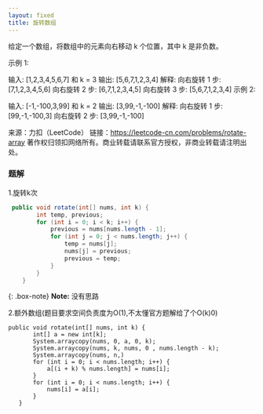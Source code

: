 ```yaml
---
layout: fixed
title: 旋转数组
--- 
```

给定一个数组，将数组中的元素向右移动 k 个位置，其中 k 是非负数。

示例 1:

输入: [1,2,3,4,5,6,7] 和 k = 3
输出: [5,6,7,1,2,3,4]
解释:
向右旋转 1 步: [7,1,2,3,4,5,6]
向右旋转 2 步: [6,7,1,2,3,4,5]
向右旋转 3 步: [5,6,7,1,2,3,4]
示例 2:

输入: [-1,-100,3,99] 和 k = 2
输出: [3,99,-1,-100]
解释: 
向右旋转 1 步: [99,-1,-100,3]
向右旋转 2 步: [3,99,-1,-100]

来源：力扣（LeetCode）
链接：https://leetcode-cn.com/problems/rotate-array
著作权归领扣网络所有。商业转载请联系官方授权，非商业转载请注明出处。

### 题解
1.旋转k次
``` java
 public void rotate(int[] nums, int k) {
        int temp, previous;
        for (int i = 0; i < k; i++) {
            previous = nums[nums.length - 1];
            for (int j = 0; j < nums.length; j++) {
                temp = nums[j];
                nums[j] = previous;
                previous = temp;
            }
        }
    }
```  
{: .box-note}
**Note:** 没有思路

2.额外数组(题目要求空间负责度为O(1),不太懂官方题解给了个O(k)0)
 ```
 public void rotate(int[] nums, int k) {
        int[] a = new int[k];
        System.arraycopy(nums, 0, a, 0, k);
        System.arraycopy(nums, k, nums, 0 , nums.length - k);
        System.arraycopy(nums, n,)
        for (int i = 0; i < nums.length; i++) {
            a[(i + k) % nums.length] = nums[i];
        }
        for (int i = 0; i < nums.length; i++) {
            nums[i] = a[i];
        }
    }
```